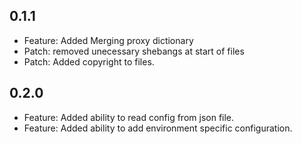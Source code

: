 ## 0.1.1

- Feature: Added Merging proxy dictionary
- Patch: removed unecessary shebangs at start of files
- Patch: Added copyright to files.

## 0.2.0

- Feature: Added ability to read config from json file.
- Feature: Added ability to add environment specific configuration.